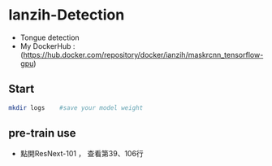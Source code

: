 # Ianzih-Detection
  * Tongue detection
  * My DockerHub : (https://hub.docker.com/repository/docker/ianzih/maskrcnn_tensorflow-gpu)
## Start
```bash
mkdir logs    #save your model weight
```

## pre-train use
   * 點開ResNext-101 ， 查看第39、106行
